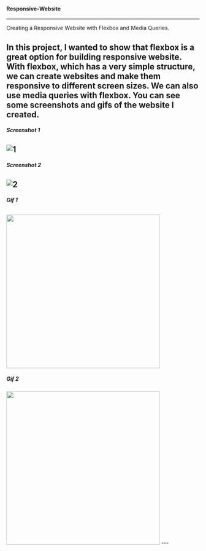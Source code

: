 
#### Responsive-Website
---
Creating a Responsive Website with Flexbox and Media Queries.

In this project, I wanted to show that flexbox is a great option for building responsive website.
With flexbox, which has a very simple structure, we can create websites and make them responsive to different screen sizes.
We can also use media queries with flexbox.
You can see some screenshots and gifs of the website I created.
---

##### ***Screenshot 1***
![1](https://github.com/ysnhasan1/Responsive-Website/assets/102024926/a5988526-a365-41f5-a098-e2cccc2c8837)
---
##### ***Screenshot 2***
![2](https://github.com/ysnhasan1/Responsive-Website/assets/102024926/10ccfae4-9843-41d7-9f92-cad9e046701e)
---
##### ***Gif 1***
<img src="https://github.com/ysnhasan1/Responsive-Website/assets/102024926/e99d1761-160d-43e3-9070-baa52579a207" height="400"><br />
---
##### ***Gif 2***
<img src="https://github.com/ysnhasan1/Responsive-Website/assets/102024926/6d45a435-9457-4403-8b58-284974ecac8f" height="400">
---
